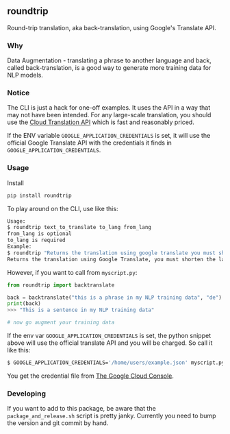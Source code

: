 ## roundtrip

Round-trip translation, aka back-translation, using Google's Translate API.

### Why

Data Augmentation - translating a phrase to another language and back, called back-translation, is a good way to generate more training data for NLP models.

### Notice

The CLI is just a hack for one-off examples. It uses the API in a way that may not have been intended. For any large-scale translation, you should use the [Cloud Translation API](https://cloud.google.com/translate/docs/) which is fast and reasonably priced.

If the ENV variable `GOOGLE_APPLICATION_CREDENTIALS` is set, it will use the official Google Translate API with the credentials it finds in `GOOGLE_APPLICATION_CREDENTIALS`.

### Usage

Install

```sh
pip install roundtrip
```

To play around on the CLI, use like this:

```sh
Usage:
$ roundtrip text_to_translate to_lang from_lang
from_lang is optional
to_lang is required
Example:
$ roundtrip "Returns the translation using google translate you must shortcut the language you define" fr
Returns the translation using Google Translate, you must shorten the language you set
```

However, if you want to call from `myscript.py`:

```py
from roundtrip import backtranslate

back = backtranslate("this is a phrase in my NLP training data", "de")
print(back)
>>> "This is a sentence in my NLP training data"

# now go augment your training data
```

If the env var `GOOGLE_APPLICATION_CREDENTIALS` is set, the python snippet above will use the official translate API and you will be charged. So call it like this:

```sh
$ GOOGLE_APPLICATION_CREDENTIALS='/home/users/example.json' myscript.py
```

You get the credential file from [The Google Cloud Console](https://console.developers.google.com/apis/api/translate.googleapis.com/overview).

### Developing

If you want to add to this package, be aware that the `package_and_release.sh` script is pretty janky. Currently you need to bump the version and git commit by hand.
